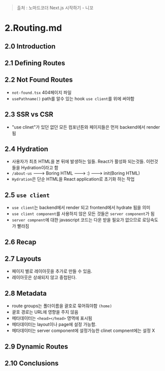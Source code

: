 > 출처 : 노마드코더 Next.js 시작하기 - 니꼬

# 2.Routing.md

## 2.0 Introduction
## 2.1 Defining Routes
## 2.2 Not Found Routes
- `not-found.tsx` 404페이지 파일
- `usePathname()` path를 알수 있는 hook `use client`를 위에 써야함
## 2.3 SSR vs CSR
- "use clinet"가 있던 없던 모든 컴포넌튼와 페이지들은 먼저 backend에서 render 됨

## 2.4 Hydration
- 사용자가 최초 HTML을 본 뒤에 발생하는 일들. React가 활성화 되는것들. 이런것들을 Hydration이라고 함
- `/about-us` ---> Boring HTML ---> :) ---> init(Boring HTML)
- `Hydration`은 단순 HTML을 React application로 초기화 하는 작업

## 2.5 `use client`
- `use client`는 backend에서 render 되고 frontend에서 hydrate 됨을 의미
- `use client component`를 사용하지 않은 모든 것들은 `server component`가 됨
- `server compnent`에 대한 javascript 코드는 다운 받을 필요가 없으므로 로딩속도가 빨라짐

## 2.6 Recap
## 2.7 Layouts
- 페이지 별로 레이아웃을 추가로 만들 수 있음.
- 레이아웃은 상쇄되지 않고 중첩된다.

## 2.8 Metadata
- route groups는 폴더이름을 괄호로 묶어줘야함 `(home)`
- 괄호 경로는 URL에 영향을 주지 않음
- 메타데이터는 `<head></head>` 영역에 표시됨 
- 메타데이터는 layout이나 page에 설정 가능함.
- 메타데이터는 server component에 설정가능한 clinet compnent에는 설정 X
## 2.9 Dynamic Routes
## 2.10 Conclusions
